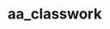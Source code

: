 # aa_classwork

        












































































































































